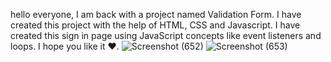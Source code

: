 hello everyone, I am back with a project named Validation Form. I have created this project with the help of HTML, CSS and Javascript. I have created this sign in page using JavaScript concepts like event listeners and loops. I hope you like it ❤️.
![Screenshot (652)](https://user-images.githubusercontent.com/104623869/205309936-f1285a19-7d91-4e27-be4f-113d2a105ba5.png)
![Screenshot (653)](https://user-images.githubusercontent.com/104623869/205309925-90d44648-c60f-460b-b64a-b883aa552cc2.png)

